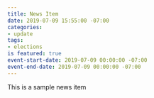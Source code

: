 ```yaml
---
title: News Item
date: 2019-07-09 15:55:00 -07:00
categories:
- update
tags:
- elections
is featured: true
event-start-date: 2019-07-09 00:00:00 -07:00
event-end-date: 2019-07-09 00:00:00 -07:00
---
```


This is a sample news item
